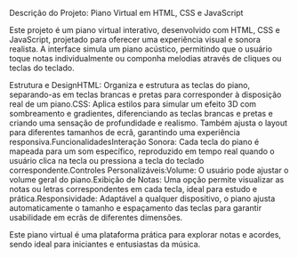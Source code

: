 Descrição do Projeto: Piano Virtual em HTML, CSS e JavaScript

Este projeto é um piano virtual interativo, desenvolvido com HTML, CSS e JavaScript, projetado para oferecer uma experiência visual e sonora realista. A interface simula um piano acústico, permitindo que o usuário toque notas individualmente ou componha melodias através de cliques ou teclas do teclado.

Estrutura e DesignHTML: Organiza e estrutura as teclas do piano, separando-as em teclas brancas e pretas para corresponder à disposição real de um piano.CSS: Aplica estilos para simular um efeito 3D com sombreamento e gradientes, diferenciando as teclas brancas e pretas e criando uma sensação de profundidade e realismo. Também ajusta o layout para diferentes tamanhos de ecrã, garantindo uma experiência responsiva.FuncionalidadesInteração Sonora: Cada tecla do piano é mapeada para um som específico, reproduzido em tempo real quando o usuário clica na tecla ou pressiona a tecla do teclado correspondente.Controles Personalizáveis:Volume: O usuário pode ajustar o volume geral do piano.Exibição de Notas: Uma opção permite visualizar as notas ou letras correspondentes em cada tecla, ideal para estudo e prática.Responsividade: Adaptável a qualquer dispositivo, o piano ajusta automaticamente o tamanho e espaçamento das teclas para garantir usabilidade em ecrãs de diferentes dimensões.

Este piano virtual é uma plataforma prática para explorar notas e acordes, sendo ideal para iniciantes e entusiastas da música.

